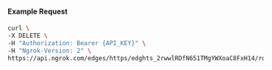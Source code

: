 <!-- Code generated for API Clients. DO NOT EDIT. -->

#### Example Request

```bash
curl \
-X DELETE \
-H "Authorization: Bearer {API_KEY}" \
-H "Ngrok-Version: 2" \
https://api.ngrok.com/edges/https/edghts_2rwwlRDfN651TMgYWXoaC8FxH14/routes/edghtsrt_2rwwlQXLYXAYqGeKbVR0V8MvxWy/traffic_policy
```
